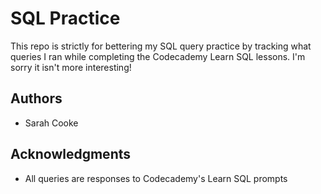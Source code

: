 # SQL Practice

This repo is strictly for bettering my SQL query practice by tracking what queries I ran while completing the Codecademy Learn SQL lessons. I'm sorry it isn't more interesting! 


## Authors

* Sarah Cooke

## Acknowledgments

* All queries are responses to Codecademy's Learn SQL prompts